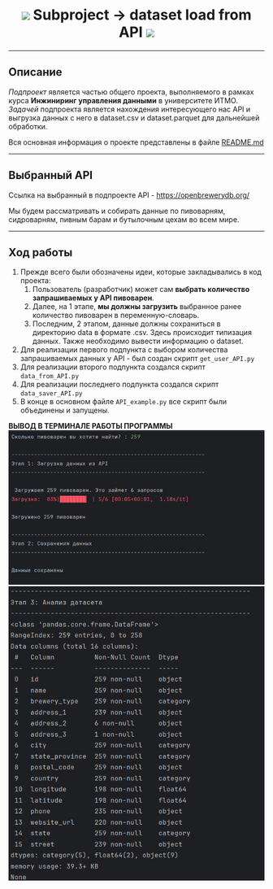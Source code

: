 <h1 id="header" align="center">
<img src="https://media0.giphy.com/media/v1.Y2lkPTc5MGI3NjExbmoyYnBnamd3N3dobHBjMXB2NmljYWlpOXAwOW9iaWR2eHA0djRqYiZlcD12MV9pbnRlcm5hbF9naWZfYnlfaWQmY3Q9Zw/YnTLgXn0zFXjbqF152/giphy.gif" width="30px"/>
  Subproject -> dataset load from API
  <img src="https://media0.giphy.com/media/v1.Y2lkPTc5MGI3NjExbmoyYnBnamd3N3dobHBjMXB2NmljYWlpOXAwOW9iaWR2eHA0djRqYiZlcD12MV9pbnRlcm5hbF9naWZfYnlfaWQmY3Q9Zw/YnTLgXn0zFXjbqF152/giphy.gif" width="30px"/>
</h1>

---

## Описание
_Подпроект_ является частью общего проекта, выполняемого в рамках курса **Инжиниринг управления данными** в университете
ИТМО.  
_Задачей_ подпроекта является нахождения интересующего нас API и выгрузка данных с него в dataset.csv и dataset.parquet для
дальнейшей обработки.
  
Вся основная информация о проекте представлены в файле [README.md](../../README.md)

---

## Выбранный API

Ссылка на выбранный в подпроекте API - https://openbrewerydb.org/

Мы будем рассматривать и собирать данные по пивоварням, сидроварням, пивным барам и бутылочным цехам во всем мире.

---

## Ход работы

1) Прежде всего были обозначены идеи, которые закладывались в код проекта:
   1) Пользователь (разработчик) может сам **выбрать количество запрашиваемых у API пивоварен**.
   2) Далее, на 1 этапе, **мы должны загрузить** выбранное ранее количество пивоварен в переменную-словарь.
   3) Последним, 2 этапом, данные должны сохраниться в директорию data в формате .csv. Здесь происходит типизация данных.
   Также необходимо вывести информацию о dataset.
2) Для реализации первого подпункта с выбором количества запрашиваемых данных у API - был создан скрипт ``get_user_API.py``
3) Для реализации второго подпункта создался скрипт ``data_from_API.py``
4) Для реализации последнего подпункта создался скрипт ``data_saver_API.py``
5) В конце в основном файле ``API_example.py`` все скрипт были объединены и запущены.

**ВЫВОД В ТЕРМИНАЛЕ РАБОТЫ ПРОГРАММЫ**  
![img.png](images/Result_1_part.png)
![img.png](images/Result_2_part.png)
